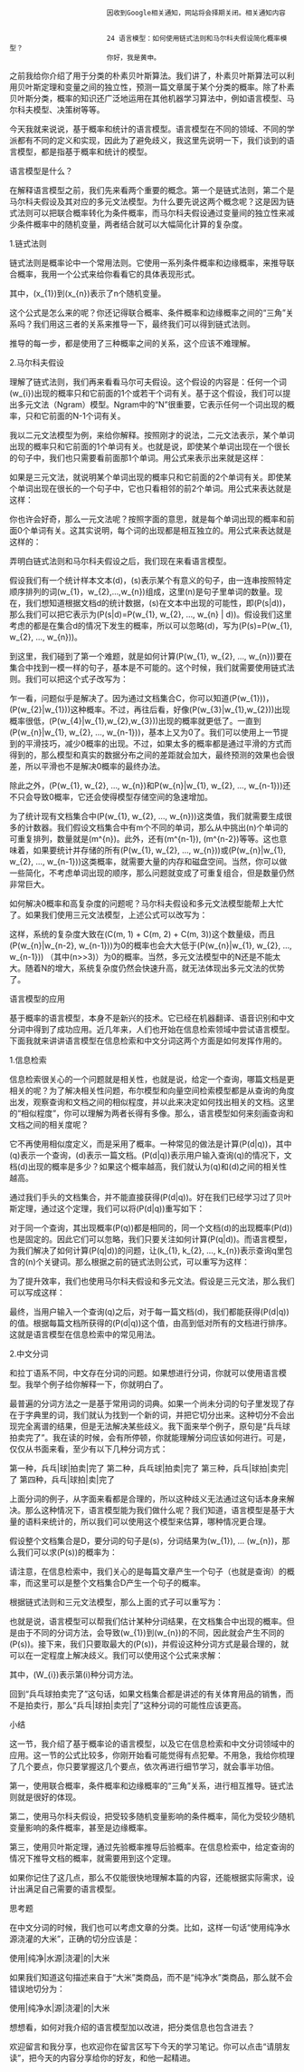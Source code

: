
                            
                            因收到Google相关通知，网站将会择期关闭。相关通知内容
                            
                            
                            24 语言模型：如何使用链式法则和马尔科夫假设简化概率模型？
                            你好，我是黄申。

之前我给你介绍了用于分类的朴素贝叶斯算法。我们讲了，朴素贝叶斯算法可以利用贝叶斯定理和变量之间的独立性，预测一篇文章属于某个分类的概率。除了朴素贝叶斯分类，概率的知识还广泛地运用在其他机器学习算法中，例如语言模型、马尔科夫模型、决策树等等。

今天我就来说说，基于概率和统计的语言模型。语言模型在不同的领域、不同的学派都有不同的定义和实现，因此为了避免歧义，我这里先说明一下，我们谈到的语言模型，都是指基于概率和统计的模型。

语言模型是什么？

在解释语言模型之前，我们先来看两个重要的概念。第一个是链式法则，第二个是马尔科夫假设及其对应的多元文法模型。为什么要先说这两个概念呢？这是因为链式法则可以把联合概率转化为条件概率，而马尔科夫假设通过变量间的独立性来减少条件概率中的随机变量，两者结合就可以大幅简化计算的复杂度。

1.链式法则

链式法则是概率论中一个常用法则。它使用一系列条件概率和边缘概率，来推导联合概率，我用一个公式来给你看看它的具体表现形式。



其中，\(x\_{1}\)到\(x\_{n}\)表示了n个随机变量。

这个公式是怎么来的呢？你还记得联合概率、条件概率和边缘概率之间的“三角”关系吗？我们用这三者的关系来推导一下，最终我们可以得到链式法则。



推导的每一步，都是使用了三种概率之间的关系，这个应该不难理解。

2.马尔科夫假设

理解了链式法则，我们再来看看马尔可夫假设。这个假设的内容是：任何一个词\(w\_{i}\)出现的概率只和它前面的1个或若干个词有关。基于这个假设，我们可以提出多元文法（Ngram）模型。Ngram中的“N”很重要，它表示任何一个词出现的概率，只和它前面的N-1个词有关。

我以二元文法模型为例，来给你解释。按照刚才的说法，二元文法表示，某个单词出现的概率只和它前面的1个单词有关。也就是说，即使某个单词出现在一个很长的句子中，我们也只需要看前面那1个单词。用公式来表示出来就是这样：



如果是三元文法，就说明某个单词出现的概率只和它前面的2个单词有关。即使某个单词出现在很长的一个句子中，它也只看相邻的前2个单词。用公式来表达就是这样：



你也许会好奇，那么一元文法呢？按照字面的意思，就是每个单词出现的概率和前面0个单词有关。这其实说明，每个词的出现都是相互独立的。用公式来表达就是这样的：



弄明白链式法则和马尔科夫假设之后，我们现在来看语言模型。

假设我们有一个统计样本文本\(d\)，\(s\)表示某个有意义的句子，由一连串按照特定顺序排列的词\(w\_{1}，w\_{2},…,w\_{n}\)组成，这里\(n\)是句子里单词的数量。现在，我们想知道根据文档d的统计数据，\(s\)在文本中出现的可能性，即\(P(s|d)\)，那么我们可以把它表示为\(P(s|d)=P(w\_{1}, w\_{2}, …, w\_{n} | d\))。假设我们这里考虑的都是在集合d的情况下发生的概率，所以可以忽略\(d\)，写为\(P(s)=P(w\_{1}, w\_{2}, …, w\_{n})\)。

到这里，我们碰到了第一个难题，就是如何计算\(P(w\_{1}, w\_{2}, …, w\_{n})\)要在集合中找到一模一样的句子，基本是不可能的。这个时候，我们就需要使用链式法则。我们可以把这个式子改写为：



乍一看，问题似乎是解决了。因为通过文档集合C，你可以知道\(P(w\_{1})\)，\(P(w\_{2}|w\_{1})\)这种概率。不过，再往后看，好像\(P(w\_{3}|w\_{1},w\_{2})\)出现概率很低，\(P(w\_{4}|w\_{1},w\_{2},w\_{3})\)出现的概率就更低了。一直到\(P(w\_{n}|w\_{1}, w\_{2}, …, w\_{n-1})\)，基本上又为0了。我们可以使用上一节提到的平滑技巧，减少0概率的出现。不过，如果太多的概率都是通过平滑的方式而得到的，那么模型和真实的数据分布之间的差距就会加大，最终预测的效果也会很差，所以平滑也不是解决0概率的最终办法。

除此之外，\(P(w\_{1}, w\_{2}, …, w\_{n})和P(w\_{n}|w\_{1}, w\_{2}, …, w\_{n-1})\)还不只会导致0概率，它还会使得模型存储空间的急速增加。

为了统计现有文档集合中\(P(w\_{1}, w\_{2}, …, w\_{n})\)这类值，我们就需要生成很多的计数器。我们假设文档集合中有m个不同的单词，那么从中挑出\(n\)个单词的可重复排列，数量就是\(m^{n}\)。此外，还有\(m^{n-1}\), \(m^{n-2}\)等等。这也意味着，如果要统计并存储的所有\(P(w\_{1}, w\_{2}, …, w\_{n})\)或\(P(w\_{n}|w\_{1}, w\_{2}, …, w\_{n-1})\)这类概率，就需要大量的内存和磁盘空间。当然，你可以做一些简化，不考虑单词出现的顺序，那么问题就变成了可重复组合，但是数量仍然非常巨大。

如何解决0概率和高复杂度的问题呢？马尔科夫假设和多元文法模型能帮上大忙了。如果我们使用三元文法模型，上述公式可以改写为：



这样，系统的复杂度大致在(C(m, 1) + C(m, 2) + C(m, 3))这个数量级，而且\(P(w\_{n}|w\_{n-2}, w\_{n-1})\)为0的概率也会大大低于\(P(w\_{n}|w\_{1}, w\_{2}, …, w\_{n-1})\) （其中\(n>>3\)）为0的概率。当然，多元文法模型中的N还是不能太大。随着N的增大，系统复杂度仍然会快速升高，就无法体现出多元文法的优势了。

语言模型的应用

基于概率的语言模型，本身不是新兴的技术。它已经在机器翻译、语音识别和中文分词中得到了成功应用。近几年来，人们也开始在信息检索领域中尝试语言模型。下面我就来讲讲语言模型在信息检索和中文分词这两个方面是如何发挥作用的。

1.信息检索

信息检索很关心的一个问题就是相关性，也就是说，给定一个查询，哪篇文档是更相关的呢？为了解决相关性问题，布尔模型和向量空间检索模型都是从查询的角度出发，观察查询和文档之间的相似程度，并以此来决定如何找出相关的文档。这里的“相似程度”，你可以理解为两者长得有多像。那么，语言模型如何来刻画查询和文档之间的相关度呢？

它不再使用相似度定义，而是采用了概率。一种常见的做法是计算\(P(d|q)\)，其中\(q\)表示一个查询，\(d\)表示一篇文档。\(P(d|q)\)表示用户输入查询\(q\)的情况下，文档\(d\)出现的概率是多少？如果这个概率越高，我们就认为\(q\)和\(d\)之间的相关性越高。

通过我们手头的文档集合，并不能直接获得\(P(d|q)\)。好在我们已经学习过了贝叶斯定理，通过这个定理，我们可以将\(P(d|q)\)重写如下：



对于同一个查询，其出现概率\(P(q)\)都是相同的，同一个文档\(d\)的出现概率\(P(d)\)也是固定的。因此它们可以忽略，我们只要关注如何计算\(P(q|d)\)。而语言模型，为我们解决了如何计算\(P(q|d)\)的问题，让\(k\_{1}, k\_{2}, …, k\_{n}\)表示查询q里包含的\(n\)个关键词。那么根据之前的链式法则公式，可以重写为这样：



为了提升效率，我们也使用马尔科夫假设和多元文法。假设是三元文法，那么我们可以写成这样：



最终，当用户输入一个查询\(q\)之后，对于每一篇文档\(d\)，我们都能获得\(P(d|q)\)的值。根据每篇文档所获得的\(P(d|q)\)这个值，由高到低对所有的文档进行排序。这就是语言模型在信息检索中的常见用法。

2.中文分词

和拉丁语系不同，中文存在分词的问题。如果想进行分词，你就可以使用语言模型。我举个例子给你解释一下，你就明白了。

最普遍的分词方法之一是基于常用词的词典。如果一个尚未分词的句子里发现了存在于字典里的词，我们就认为找到一个新的词，并把它切分出来。这种切分不会出现完全离谱的结果，但是无法解决某些歧义。我下面来举个例子，原句是“兵乓球拍卖完了”。我在读的时候，会有所停顿，你就能理解分词应该如何进行。可是，仅仅从书面来看，至少有以下几种分词方式：

第一种，兵乓|球|拍卖|完了
第二种，兵乓球|拍卖|完了
第三种，兵乓|球拍|卖完|了
第四种，兵乓|球拍|卖|完了


上面分词的例子，从字面来看都是合理的，所以这种歧义无法通过这句话本身来解决。那么这种情况下，语言模型能为我们做什么呢？我们知道，语言模型是基于大量的语料来统计的，所以我们可以使用这个模型来估算，哪种情况更合理。

假设整个文档集合是D，要分词的句子是\(s\)，分词结果为\(w\_{1}\), … \(w\_{n}\)，那么我们可以求\(P(s)\)的概率为：



请注意，在信息检索中，我们关心的是每篇文章产生一个句子（也就是查询）的概率，而这里可以是整个文档集合D产生一个句子的概率。

根据链式法则和三元文法模型，那么上面的式子可以重写为：



也就是说，语言模型可以帮我们估计某种分词结果，在文档集合中出现的概率。但是由于不同的分词方法，会导致\(w\_{1}\)到\(w\_{n}\)的不同，因此就会产生不同的\(P(s)\)。接下来，我们只要取最大的\(P(s)\)，并假设这种分词方式是最合理的，就可以在一定程度上解决歧义。我们可以使用这个公式来求解：



其中，\(W\_{i}\)表示第\(i\)种分词方法。

回到“兵乓球拍卖完了”这句话，如果文档集合都是讲述的有关体育用品的销售，而不是拍卖行，那么“兵乓|球拍|卖完|了”这种分词的可能性应该更高。

小结

这一节，我介绍了基于概率论的语言模型，以及它在信息检索和中文分词领域中的应用。这一节的公式比较多，你刚开始看可能觉得有点犯晕。不用急，我给你梳理了几个要点，你只要掌握这几个要点，依次再进行细节学习，就会事半功倍。

第一，使用联合概率，条件概率和边缘概率的“三角”关系，进行相互推导。链式法则就是很好的体现。

第二，使用马尔科夫假设，把受较多随机变量影响的条件概率，简化为受较少随机变量影响的条件概率，甚至是边缘概率。

第三，使用贝叶斯定理，通过先验概率推导后验概率。在信息检索中，给定查询的情况下推导文档的概率，就需要用到这个定理。

如果你记住了这几点，那么不仅能很快地理解本篇的内容，还能根据实际需求，设计出满足自己需要的语言模型。

思考题

在中文分词的时候，我们也可以考虑文章的分类。比如，这样一句话“使用纯净水源浇灌的大米”，正确的切分应该是：

使用|纯净|水源|浇灌|的|大米


如果我们知道这句描述来自于“大米”类商品，而不是“纯净水”类商品，那么就不会错误地切分为：

使用|纯净水|源|浇灌|的|大米


想想看，如何对我介绍的语言模型加以改进，把分类信息也包含进去？

欢迎留言和我分享，也欢迎你在留言区写下今天的学习笔记。你可以点击“请朋友读”，把今天的内容分享给你的好友，和他一起精进。

                        
                        
                            